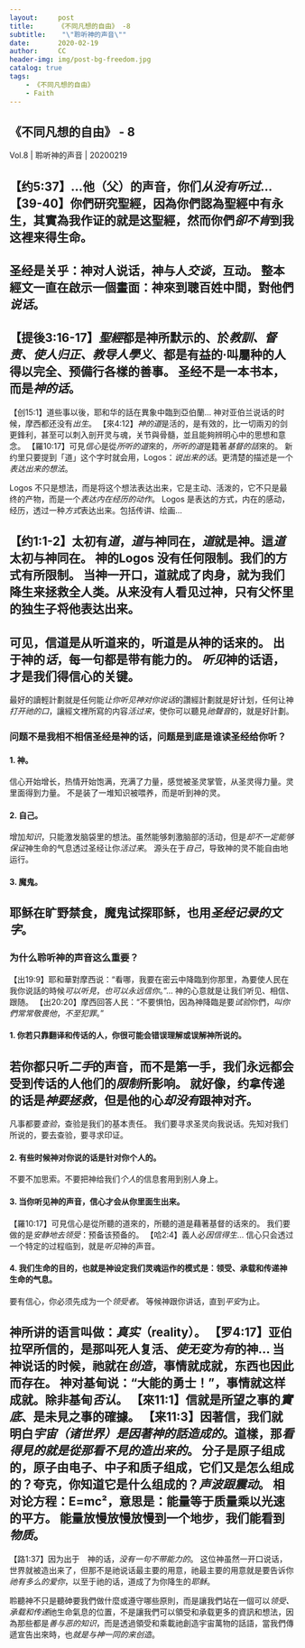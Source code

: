 ```yaml
---
layout:     post
title:      《不同凡想的自由》 -8
subtitle:    "\"聆听神的声音\""
date:       2020-02-19
author:     CC
header-img: img/post-bg-freedom.jpg
catalog: true
tags:
    - 《不同凡想的自由》
    - Faith
---
```


## 《不同凡想的自由》 - 8

Vol.8 | 聆听神的声音 | 20200219

【约5:37】…他（父）的声音，你们*从没有听过*…
【39-40】你們研究聖經，因為你們認為聖經中有永生，其實為我作证的就是这聖經，然而你們*卻不肯*到我这裡来得生命。
---
圣经是关乎：神对人说话，神与人*交谈*，互动。
整本經文一直在啟示一個畫面：神來到聰百姓中間，對他們*说话*。
---
【提後3:16-17】*聖經*都是神所默示的、於*教訓、督责、使人归正、教导人學义*、都是有益的·叫屬种的人得以完全、预備行各樣的善事。
圣经不是一本书本，而是*神的话*。
---
【创15:1】道些事以後，耶和华的話在異象中臨到亞伯蘭…
神对亚伯兰说话的时候，摩西都还没有*出生*。
【來4:12】*神的道*是活的，是有效的，比一切兩刃的剑更鋒利，甚至可以刺入剖开灵与魂，关节與骨髓，並且能夠辨明心中的思想和意念。
【羅10:17】可見*信心*是從*所听的道*來的，*所听的道*是籍著*基督的話*來的。
新约里只要提到「道」这个字时就会用，Logos：*说出来的话*。更清楚的描述是一个*表达出来的想法*。

Logos 不只是想法，而是将这个想法表达出来，它是主动、活泼的，它不只是最终的产物，而是一个*表达内在经历的动作*。
Logos 是表达的方式，内在的感动，经历，透过一种*方式*表达出来。包括传讲、绘画…

【约1:1-2】太初有*道*，*道*与神同在，*道*就是神。這*道*太初与神同在。
神的Logos 没有任何限制。我们的方式有所限制。
当神一开口，道就成了肉身，就为我们降生来拯救全人类。从来没有人看见过神，只有父怀里的独生子将他表达出来。
---
可见，信道是从听道来的，听道是从神的话来的。
出于神的*话*，每一句都是带有能力的。
*听见*神的话语，才是我们得信心的关键。
---
最好的讀輕計劃就是任何能*让你听见神对你说话*的讚經計劃就是好计划，任何让神*打开祂的口*，讓經文裡所寫的内容*活过来*，使你可以聽見*祂聲音*的，就是好計劃。

### 问题不是我相不相信圣经是神的话，问题是到底是谁读圣经给你听？
#### 1. 神。
信心开始增长，热情开始饱满，充满了力量，感觉被圣灵掌管，从圣灵得力量。灵里面得到力量。
不是装了一堆知识被喂养，而是听到神的灵。
#### 2. 自己。
增加*知识*，只能激发脑袋里的想法。虽然能够刺激脑部的活动，但是*却不一定能够保证*神生命的气息透过圣经让你*活过来*。
源头在于*自己*，导致神的灵不能自由地运行。
#### 3. 魔鬼。
耶稣在旷野禁食，魔鬼试探耶稣，也用*圣经记录的文字*。
---
### 为什么聆听神的声音这么重要？
【出19:9】耶和華對摩西说：“看哪，我要在密云中降臨到你那里，為要使人民在我你说話的時候*可以听見*，*也可以永远信你*。”…
神的心意就是让我们听见、相信、跟随。
【出20:20】摩西回答人民：“不要惧怕，因為神降臨是要*试验*你們，*叫你們常常敬畏他*，*不至犯罪*。”
#### 1. 你若只靠翻译和传话的人，你很可能会**错误理解**或**误解**神所说的。
若你都只听*二手*的声音，而不是第一手，我们永远都会受到传话的人他们的*限制*所影响。
就好像，约拿传递的话是*神要拯救*，但是他的心*却没有*跟神对齐。
---
凡事都要*查验*，查验是我们的基本责任。
我们要寻求圣灵向我说话。先知对我们所说的，要去查验，要寻求印证。

#### 2. 有些时候神对你说的话是**针对你个人**的。
不要不加思索。不要把神给我们*个人*的信息套用到别人身上。

#### 3. 当你听见神的声音，**信心**才会从你里面生出来。
【羅10:17】可見信心是從所聽的道來的，所聽的道是藉著基督的话來的。
我们要做的是*安静地去领受*：预备该预备的。
【哈2:4】義人必*因信得生*…
信心只会透过一个特定的过程临到，就是*听见*神的声音。

#### 4. 我们生命的目的，也就是神设定我们灵魂运作的模式是：**领受**、承载和传递神生命的气息。
要有信心，你必须先成为一个*领受者*。
等候神跟你讲话，直到*平安*为止。

神所讲的语言叫做：*真实*（reality）。
【罗4:17】亚伯拉罕所信的，是那叫死人复活、*使无变为有*的神…
当神说话的时候，祂就在*创造*，事情就成就，东西也因此而存在。
神对基甸说：“大能的勇士！”，事情就这样成就。除非基甸*否认*。
【來11:1】信就是所望之事的*實底*、是未見之事的確據。
【来11:3】因著信，我们就明白*宇宙（诸世界）是因著神的話造成的*。道樣，那*看得見的就是從那看不見的造出来的*。
分子是原子组成的，原子由电子、中子和质子组成，它们又是怎么组成的？夸克，你知道它是什么组成的？*声波跟震动*。
相对论方程：E=mc²，意思是：能量等于质量乘以光速的平方。
能量放慢放慢放慢到一个地步，我们能看到*物质*。
---
【路1:37】因为出于　神的话，*没有一句不带能力的*。
这位神虽然一开口说话，世界就被造出来了，但那不是祂说话最主要的用意，祂最主要的用意就是要告诉你*祂有多么的爱你*，以至于祂的话，道成了为你降生的*耶稣*。

聆聽神不只是聽砷要我們做什麼或遵守哪些原則，而是讓我們站在一個可以*领受、承载和传递*祂生命氣息的位置，不是讓我們可以領受和承载更多的資訊和想法，因為那些都是*善与恶的知识*，而是透過領受和乘載祂創造宇宙萬物的話語，當我們傳遞宣告出來時，也*就是与神一同的来创造*。